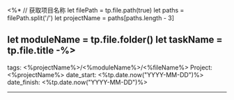 <%*
// 获取项目名称
let filePath = tp.file.path(true)
let paths = filePath.split('/')
let projectName = paths[paths.length - 3]

let moduleName = tp.file.folder()
let taskName = tp.file.title
-%>
---
tags: <%projectName%>/<%moduleName%>/<%fileName%>
Project: <%projectName%>
date_start: <%tp.date.now("YYYY-MM-DD")%>
date_finish: <%tp.date.now("YYYY-MM-DD")%>

---





